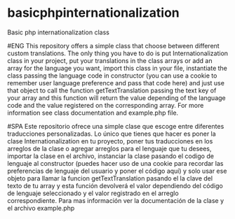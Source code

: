 # basicphpinternationalization
Basic php internationalization class

#ENG
This repository offers a simple class that choose between different custom translations.
The only thing you have to do is put Internationalization class in your project, put your translations in the class arrays or add an array
for the language you want, import this class in your file, instantiate the class passing the language code in constructor (you can use a 
cookie to remember user language preference and pass that code here) and just use that object to call the function getTextTranslation 
passing the text key of your array and this function will return the value depending of the language code and the value registered on 
the corresponding array.
For more information see class documentation and example.php file.

#SPA
Este repositorio ofrece una simple clase que escoge entre diferentes traducciones personalizadas.
Lo único que tienes que hacer es poner la clase Internationalization en tu proyecto, poner tus traducciones en los arreglos de la clase o 
agregar arreglos para el lenguaje que tu desees, importar la clase en el archivo, instanciar la clase pasando el codigo de lenguaje al 
constructor (puedes hacer uso de una cookie para recordar las preferencias de lenguaje del usuario y poner el código aquí) y solo usar ese 
objeto para llamar la funcion getTextTranslation pasando el la clave del texto de tu array y esta función devolverá el valor 
dependiendo del código de lenguaje seleccionado y el valor registrado en el arreglo correspondiente.
Para mas información ver la documentación de la clase y el archivo example.php
